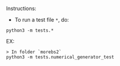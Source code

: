 Instructions:

- To run a test file `*`, do:

```
python3 -m tests.*
```

EX:

```
> In folder `morebs2` 
python3 -m tests.numerical_generator_test
```
